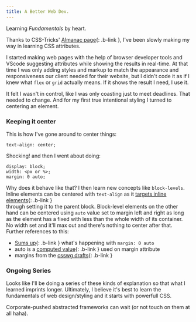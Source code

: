 ```yaml
---
title: A Better Web Dev.
---
```


Learning _Fundamentals_ by heart.

Thanks to CSS-Tricks' [Almanac page](https://css-tricks.com/almanac/){: .b-link }, I've been slowly making my way in learning CSS attributes.

I started making web pages with the help of browser developer tools and VScode suggesting
attributes while showing the results in real-time. At that time I was only adding styles and markup 
to match the appearance and responsiveness our client needed for their website, but I didn't code it
as if I knew what `flex` or `grid` actually means. If it shows the result I need, I use it. 

It felt I wasn't in control, like I was only coasting just to meet deadlines. That needed to change.
And for my first true intentional styling I turned to centering an element.

### Keeping it center
This is how I've gone around to center things:
```
text-align: center;
```
Shocking! and then I went about doing:
```
display: block;
width: <px or %>;
margin: 0 auto;
```
Why does it behave like that? I then learn new concepts like `block-levels`. Inline elements can be centered 
with `text-align` as it [targets inline elements](https://drafts.csswg.org/css-text/#text-align-property){: .b-link } \
through setting it to the parent block.
Block-level elements on the other hand can be centered using `auto` value set to margin left and right as long as the 
element has a fixed with less than the whole width of its container. No width set and it'll max out and there's nothing
to center after that. Further references to this:
- [Sums up](https://www.shecodes.io/athena/137125-what-does-margin-auto-mean-in-css){: .b-link } what's happening with `margin: 0 auto`
- auto is a [computed value](https://www.w3.org/TR/css-cascade/#computed){: .b-link } used on margin attribute
- margins from the [csswg drafts](https://drafts.csswg.org/css-box-3/#margins){: .b-link }

### Ongoing Series
Looks like I'll be doing a series of these kinds of explanation so that what I learned imprints longer.
Ultimately, I believe it's best to learn the fundamentals of web design/styling and it starts with powerfull CSS.

Corporate-pushed abstracted frameworks can wait (or not touch on them at all haha).